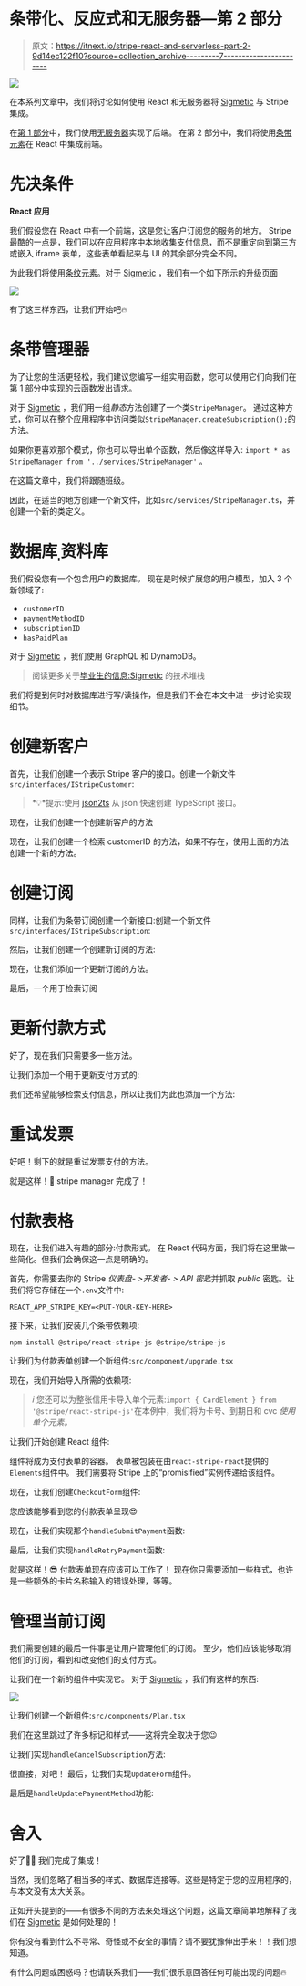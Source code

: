 # 条带化、反应式和无服务器—第 2 部分

> 原文：<https://itnext.io/stripe-react-and-serverless-part-2-9d14ec122f10?source=collection_archive---------7----------------------->

![](img/e6545d82326bedf6ebd5fe44100de498.png)

在本系列文章中，我们将讨论如何使用 React 和无服务器将 [Sigmetic](https://sigmetic.io) 与 Stripe 集成。

在[第 1 部分](https://sigmetic.io/blog/stripe-react-serverless-part1)中，我们使用[无服务器](https://www.serverless.com/)实现了后端。
在第 2 部分中，我们将使用[条带元素](https://stripe.com/en-dk/payments/elements)在 React 中集成前端。

# 先决条件

**React 应用**

我们假设您在 React 中有一个前端，这是您让客户订阅您的服务的地方。
Stripe 最酷的一点是，我们可以在应用程序中本地收集支付信息，而不是重定向到第三方或嵌入 iframe 表单，这些表单看起来与 UI 的其余部分完全不同。

为此我们将使用[条纹元素](https://stripe.com/en-dk/payments/elements)。对于 [Sigmetic](https://sigmetic.io) ，我们有一个如下所示的升级页面

![](img/1865bc3dc613da81174e61e66c10087c.png)

有了这三样东西，让我们开始吧🔥

# 条带管理器

为了让您的生活更轻松，我们建议您编写一组实用函数，您可以使用它们向我们在第 1 部分中实现的云函数发出请求。

对于 [Sigmetic](https://sigmetic.io) ，我们用一组*静态*方法创建了一个类`StripeManager`。
通过这种方式，你可以在整个应用程序中访问类似`StripeManager.createSubscription();`的方法。

如果你更喜欢那个模式，你也可以导出单个函数，然后像这样导入:
`import * as StripeManager from '../services/StripeManager'`
。

在这篇文章中，我们将跟随班级。

因此，在适当的地方创建一个新文件，比如`src/services/StripeManager.ts`，并创建一个新的类定义。

# 数据库ˌ资料库

我们假设您有一个包含用户的数据库。
现在是时候扩展您的用户模型，加入 3 个新领域了:

*   `customerID`
*   `paymentMethodID`
*   `subscriptionID`
*   `hasPaidPlan`

对于 [Sigmetic](https://sigmetic.io) ，我们使用 GraphQL 和 DynamoDB。

> 阅读更多关于[毕业生的信息:Sigmetic](https://sigmetic.io/blog/sigmetic-grads-stack) 的技术堆栈

我们将提到何时对数据库进行写/读操作，但是我们不会在本文中进一步讨论实现细节。

# 创建新客户

首先，让我们创建一个表示 Stripe 客户的接口。创建一个新文件`src/interfaces/IStripeCustomer`:

> *💡*提示:使用 [json2ts](http://json2ts.com/) 从 json 快速创建 TypeScript 接口。

现在，让我们创建一个创建新客户的方法

现在，让我们创建一个检索 customerID 的方法，如果不存在，使用上面的方法创建一个新的方法。

# 创建订阅

同样，让我们为条带订阅创建一个新接口:创建一个新文件`src/interfaces/IStripeSubscription`:

然后，让我们创建一个创建新订阅的方法:

现在，让我们添加一个更新订阅的方法。

最后，一个用于检索订阅

# 更新付款方式

好了，现在我们只需要多一些方法。

让我们添加一个用于更新支付方式的:

我们还希望能够检索支付信息，所以让我们为此也添加一个方法:

# 重试发票

好吧！剩下的就是重试发票支付的方法。

就是这样！💪
stripe manager 完成了！

# 付款表格

现在，让我们进入有趣的部分:付款形式。
在 React 代码方面，我们将在这里做一些简化。但我们会确保这一点是明确的。

首先，你需要去你的 Stripe *仪表盘- >开发者- > API 密匙*并抓取 *public* 密匙。让我们将它存储在一个`.env`文件中:

```
REACT_APP_STRIPE_KEY=<PUT-YOUR-KEY-HERE>
```

接下来，让我们安装几个条带依赖项:

```
npm install @stripe/react-stripe-js @stripe/stripe-js
```

让我们为付款表单创建一个新组件:`src/component/upgrade.tsx`

现在，我们开始导入所需的依赖项:

> *ℹ️* 您还可以为整张信用卡导入单个元素:`import { CardElement } from '@stripe/react-stripe-js'`在本例中，我们将为卡号、到期日和 cvc *使用单个元素。*

让我们开始创建 React 组件:

组件将成为支付表单的容器。
表单被包装在由`react-stripe-react`提供的`Elements`组件中。
我们需要将 Stripe 上的“promisified”实例传递给该组件。

现在，让我们创建`CheckoutForm`组件:

您应该能够看到您的付款表单呈现😎

现在，让我们实现那个`handleSubmitPayment`函数:

最后，让我们实现`handleRetryPayment`函数:

就是这样！😎
付款表单现在应该可以工作了！
现在你只需要添加一些样式，也许是一些额外的卡片名称输入的错误处理，等等。

# 管理当前订阅

我们需要创建的最后一件事是让用户管理他们的订阅。
至少，他们应该能够取消他们的订阅，看到和改变他们的支付方式。

让我们在一个新的组件中实现它。
对于 [Sigmetic](https://sigmetic.io) ，我们有这样的东西:

![](img/729ce5891be7a642c4161bb29be0bec6.png)

让我们创建一个新组件:`src/components/Plan.tsx`

我们在这里跳过了许多标记和样式——这将完全取决于您😉

让我们实现`handleCancelSubscription`方法:

很直接，对吧！
最后，让我们实现`UpdateForm`组件。

最后是`handleUpdatePaymentMethod`功能:

# 舍入

好了🎉🎉
我们完成了集成！

当然，我们忽略了相当多的样式、数据库连接等。这些是特定于您的应用程序的，与本文没有太大关系。

正如开头提到的——有很多不同的方法来处理这个问题，这篇文章简单地解释了我们在 [Sigmetic](https://sigmetic.io) 是如何处理的！

你有没有看到什么不寻常、奇怪或不安全的事情？请不要犹豫伸出手来！！我们想知道。

有什么问题或困惑吗？也请联系我们——我们很乐意回答任何可能出现的问题🔥